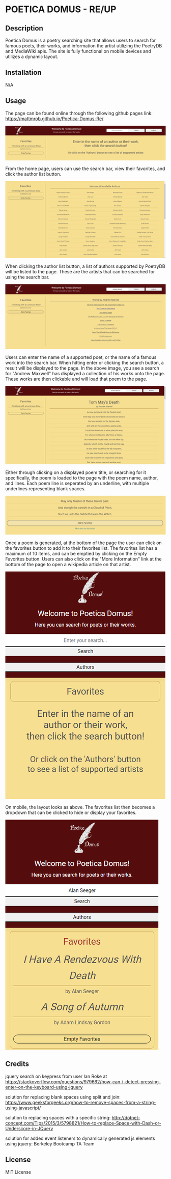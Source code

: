 # POETICA DOMUS - RE/UP

## Description

Poetica Domus is a poetry searching site that allows users to search for famous poets, their works, and information the artist utilizing the PoetryDB and MediaWiki apis. The site is fully functional on mobile devices and utilizes a dynamic layout.

## Installation

N/A

## Usage

The page can be found online through the following github pages link: https://mattmrob.github.io/Poetica-Domus-Re/

![image](img/domus-1.png)

From the home page, users can use the search bar, view their favorites, and click the author list button.

![image](img/domus-2.png)

When clicking the author list button, a list of authors supported by PoetryDB will be listed to the page. These are the artists that can be searched for using the search bar.

![image](img/domus-3.png)

Users can enter the name of a supported poet, or the name of a famous work into the search bar. When hitting enter or clicking the search button, a result will be displayed to the page. In the above image, you see a search for "Andrew Maxwell" has displayed a collection of his works onto the page. These works are then clickable and will load that poem to the page.

![image](img/domus-4.png)

Either through clicking on a displayed poem title, or searching for it specifically, the poem is loaded to the page with the poem name, author, and lines. Each poem line is seperated by an underline, with multiple underlines representing blank spaces.

![image](img/domus-5.png)

Once a poem is generated, at the bottom of the page the user can click on the favorites button to add it to their favorites list. The favorites list has a maximum of 10 items, and can be emptied by clicking on the Empty Favorites button. Users can also click on the "More Information" link at the bottom of the page to open a wikipedia article on that artist.

![image](img/domus-6.png)

On mobile, the layout looks as above. The favorites list then becomes a dropdown that can be clicked to hide or display your favorites.

![image](img/domus-7.png)


## Credits

jquery search on keypress from user Ian Roke at https://stackoverflow.com/questions/979662/how-can-i-detect-pressing-enter-on-the-keyboard-using-jquery

solution for replacing blank spaces using split and join: https://www.geeksforgeeks.org/how-to-remove-spaces-from-a-string-using-javascript/

solution to replacing spaces with a specific string: http://dotnet-concept.com/Tips/2015/3/5798821/How-to-replace-Space-with-Dash-or-Underscore-in-JQuery

solution for added event listeners to dynamically generated js elements using jquery: Berkeley Bootcamp TA Team


## License

MIT License